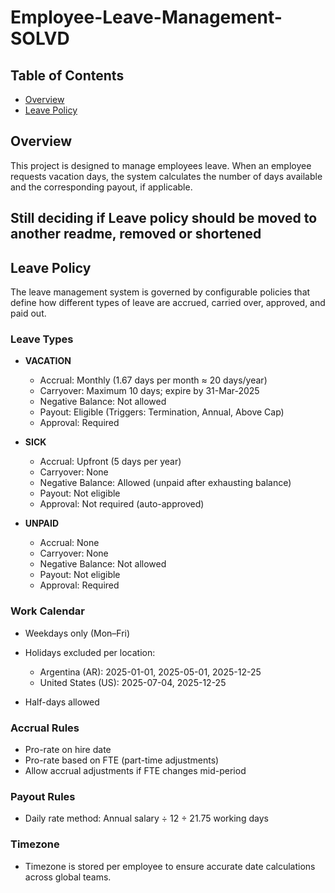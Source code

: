 # Employee-Leave-Management-SOLVD

## Table of Contents

* [Overview](#overview)
* [Leave Policy](#Leave-Policy)

## Overview

This project is designed to manage employees leave. When an employee requests vacation days, the system calculates the number of days available and the corresponding payout, if applicable.


## Still deciding if Leave policy should be moved to another readme, removed or shortened

## Leave Policy

The leave management system is governed by configurable policies that define how different types of leave are accrued, carried over, approved, and paid out.

### Leave Types

* **VACATION**

  * Accrual: Monthly (1.67 days per month ≈ 20 days/year)
  * Carryover: Maximum 10 days; expire by 31-Mar-2025
  * Negative Balance: Not allowed
  * Payout: Eligible (Triggers: Termination, Annual, Above Cap)
  * Approval: Required

* **SICK**

  * Accrual: Upfront (5 days per year)
  * Carryover: None
  * Negative Balance: Allowed (unpaid after exhausting balance)
  * Payout: Not eligible
  * Approval: Not required (auto-approved)

* **UNPAID**

  * Accrual: None
  * Carryover: None
  * Negative Balance: Not allowed
  * Payout: Not eligible
  * Approval: Required

### Work Calendar

* Weekdays only (Mon–Fri)
* Holidays excluded per location:

  * Argentina (AR): 2025-01-01, 2025-05-01, 2025-12-25
  * United States (US): 2025-07-04, 2025-12-25
* Half-days allowed

### Accrual Rules

* Pro-rate on hire date
* Pro-rate based on FTE (part-time adjustments)
* Allow accrual adjustments if FTE changes mid-period

### Payout Rules

* Daily rate method: Annual salary ÷ 12 ÷ 21.75 working days

### Timezone

* Timezone is stored per employee to ensure accurate date calculations across global teams.
